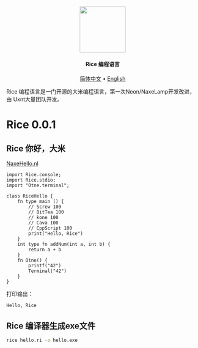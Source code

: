  <div align="center">
	<h1>
	<a href="https://github.com/tbox-studio/tbox-language">
	<img src="https://github.com/uxnt/NaxeLamp/blob/main/NaxeLamp/logo.png" height="120" >
	</a>
	</h1>
	<h4>Rice 编程语言</h4>
  <div>
  </div>
	
	
[简体中文](tbox-grammatical-norm-lang/tbox-grammatical-norm-zh-cn.md) • [English](tbox-grammatical-norm-lang/tbox-grammatical-norm-en-us.md)
	
</div>

Rice 编程语言是一门开源的大米编程语言，第一次Neon/NaxeLamp开发改进，由 Uxnt大量团队开发。

# Rice 0.0.1

## Rice 你好，大米

[NaxeHello.nl](hello.md)

```Neon
import Rice.console;
import Rice.stdio;
import "Otne.terminal";

class RiceHello {
	fn type main () {
		// Screw 100
		// BitTea 100
		// kone 100
		// Cava 100
		// CppScript 100
		print("Hello, Rice")
	}
	int type fn addNum(int a, int b) {
		return a + b
	}
	fn Otne() {
		printf("42")
		Terminal("42")
	}
}

```
打印输出：

```
Hello, Rice
```

## Rice 编译器生成exe文件

```bat
rice hello.ri -o hello.exe
```
